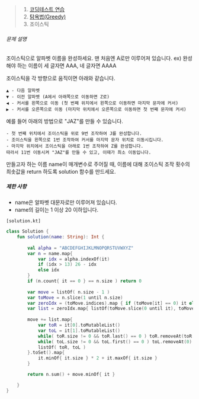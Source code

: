 > 1. [코딩테스트 연습](https://school.programmers.co.kr/learn/challenges)
> 2. [탐욕법(Greedy)](https://school.programmers.co.kr/learn/courses/30/parts/12244)
> 3. 조이스틱



###### 문제 설명

조이스틱으로 알파벳 이름을 완성하세요. 맨 처음엔 A로만 이루어져 있습니다.
ex) 완성해야 하는 이름이 세 글자면 AAA, 네 글자면 AAAA

조이스틱을 각 방향으로 움직이면 아래와 같습니다.

```
▲ - 다음 알파벳
▼ - 이전 알파벳 (A에서 아래쪽으로 이동하면 Z로)
◀ - 커서를 왼쪽으로 이동 (첫 번째 위치에서 왼쪽으로 이동하면 마지막 문자에 커서)
▶ - 커서를 오른쪽으로 이동 (마지막 위치에서 오른쪽으로 이동하면 첫 번째 문자에 커서)
```

예를 들어 아래의 방법으로 "JAZ"를 만들 수 있습니다.

```
- 첫 번째 위치에서 조이스틱을 위로 9번 조작하여 J를 완성합니다.
- 조이스틱을 왼쪽으로 1번 조작하여 커서를 마지막 문자 위치로 이동시킵니다.
- 마지막 위치에서 조이스틱을 아래로 1번 조작하여 Z를 완성합니다.
따라서 11번 이동시켜 "JAZ"를 만들 수 있고, 이때가 최소 이동입니다.
```

만들고자 하는 이름 name이 매개변수로 주어질 때, 이름에 대해 조이스틱 조작 횟수의 최솟값을 return 하도록 solution 함수를 만드세요.

##### 제한 사항

- name은 알파벳 대문자로만 이루어져 있습니다.
- name의 길이는 1 이상 20 이하입니다.



`[solution.kt]`

```kotlin
class Solution {
    fun solution(name: String): Int {
 
        val alpha = "ABCDEFGHIJKLMNOPQRSTUVWXYZ"
        var n = name.map{ 
            var idx = alpha.indexOf(it)
            if (idx > 13) 26 - idx
            else idx
        }
        if (n.count{ it == 0 } == n.size ) return 0
        
        var move = listOf( n.size - 1 ) 
        var toMove = n.slice(1 until n.size)
        var zeroIdx = (toMove.indices).map { if (toMove[it] == 0) it else -1 }.filter { it != -1 }
        var list = zeroIdx.map{ listOf(toMove.slice(0 until it), toMove.slice(it until toMove.size)) }
        
        move += list.map{
            var toR = it[0].toMutableList()
            var toL = it[1].toMutableList()
            while( toR.size != 0 && toR.last() == 0 ) toR.removeAt(toR.size - 1)
            while( toL.size != 0 && toL.first() == 0 ) toL.removeAt(0)
            listOf( toR, toL )
        }.toSet().map{
            it.minOf{ it.size } * 2 + it.maxOf{ it.size }            
        }

        return n.sum() + move.minOf{ it }

    }
}
```

